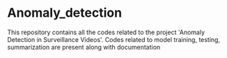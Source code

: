 # Anomaly_detection
This repository contains all the codes related to the project 'Anomaly Detection in Surveillance Videos'. Codes related to model training, testing, summarization are present along with documentation
